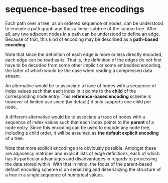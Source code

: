 
<!-- ======================================================================= -->
# sequence-based tree encodings

Each path over a tree, as an ordered sequence of nodes, can be understood to
encode a path graph and thus a linear subtree of the source tree. After all,
any two adjacent nodes in a path can be understood to define an edge. Because
of that, this kind of encoding may be described as a **path-based encoding**.

Note that since the definition of each edge is more or less directly encoded,
each edge can be read as-is. That is, the definition of the edges do not first
have to be decoded from some other implicit or some embedded encoding, the
latter of which would be the case when reading a compressed data stream.

An alternative would be to associate a trace of nodes with a sequence of index
values such that each index in it points to the **child** of the corresponding
node entry. This **reference-based encoding** scheme is however of limited use
since (by default) it only supports one child per node.

A different alternative would be to associate a trace of nodes with a sequence
of index values such that each index points to the **parent** of a node entry.
Since this encoding can be used to encode any node tree, including a child
order, it will be assumed as **the default explicit encoding** of a tree.

Note that more explicit encodings are obviously possible. Amongst these are
adjacency matrices and explicit lists of edge definitions, each of which has
its particular advantages and disadvantages in regards to processing the data
stored within. With that in mind, the focus of the parent-based default encoding
scheme is on serializing and deserializing the structure of a tree in a single
sequence of numerical values.
